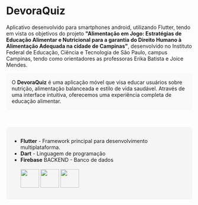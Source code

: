 



# DevoraQuiz 

Aplicativo desenvolvido para smartphones android, utilizando Flutter, tendo em vista os objetivos do projeto **"Alimentação em Jogo: Estratégias de Educação Alimentar e Nutricional para a garantia do Direito Humano à Alimentação Adequada na cidade de Campinas"**, desenvolvido no Instituto Federal de Educação, Ciência e Tecnologia de São Paulo, campus Campinas, tendo como orientadores as professoras Erika Batista e Joice Mendes.

<div style="background-color: #f9f9f9; padding: 15px; border-radius: 8px; margin: 15px 0;"> O <strong>DevoraQuiz</strong> é uma aplicação móvel que visa educar usuários sobre nutrição, alimentação balanceada e estilo de vida saudável. Através de uma interface intuitiva, oferecemos uma experiência completa de educação alimentar. </div> <br>

<div style="background-color: #f5f5f5; padding: 15px; border-radius: 8px; margin: 15px 0;"> <ul> <li><strong>Flutter</strong> - Framework principal para desenvolvimento multiplataforma.</li> <li><strong>Dart</strong> - Linguagem de programação</li> <li><strong>Firebase</strong> BACKEND - Banco de dados</li> <br>

<div>
<img src="https://cdn.jsdelivr.net/gh/devicons/devicon@latest/icons/flutter/flutter-original.svg" width="50" height="50" />
<img src="https://cdn.jsdelivr.net/gh/devicons/devicon@latest/icons/firebase/firebase-plain.svg" width="50" height="50" />
<img src="https://cdn.jsdelivr.net/gh/devicons/devicon@latest/icons/dart/dart-original.svg" width="50" height="50"/>


